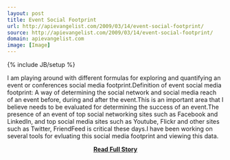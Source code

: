 ```yaml
---
layout: post
title: Event Social Footprint
url: http://apievangelist.com/2009/03/14/event-social-footprint/
source: http://apievangelist.com/2009/03/14/event-social-footprint/
domain: apievangelist.com
image: [Image]
---
```

{% include JB/setup %}<p>I am playing around with different formulas for exploring and quantifying an event or conferences social media footprint.Definition of event social media footprint:
A way of determining the social network and social media reach of an event before, during and after the event.This is an important area that I believe needs to be evaluated for determining the success of an event.The presence of an event of top social networking sites such as Facebook and LinkedIn, and top social media sites such as Youtube, Flickr and other sites such as Twitter, FriendFeed is critical these days.I have been working on several tools for evluating this social media footprint and viewing this data.</p>
<center><p><a href="http://apievangelist.com/2009/03/14/event-social-footprint/" style='padding:25px; font-sze:18px; font-weight: bold;'>Read Full Story</a></p></center>
